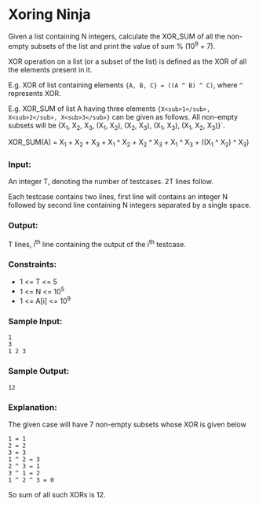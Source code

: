 Xoring Ninja
============

Given a list containing N integers, calculate the XOR_SUM of all the non-empty subsets of the list and print the value of sum % (10<sup>9</sup> + 7).

XOR operation on a list (or a subset of the list) is defined as the XOR of all the elements present in it. 

E.g. XOR of list containing elements `{A, B, C} = ((A ^ B) ^ C)`, where `^` represents XOR.

E.g. XOR_SUM of list A having three elements `{X<sub>1</sub>, X<sub>2</sub>, X<sub>3</sub>}` can be given as follows.  All non-empty subsets will be {X<sub>1</sub>, X<sub>2</sub>, X<sub>3</sub>, (X<sub>1</sub>, X<sub>2</sub>), (X<sub>2</sub>, X<sub>3</sub>), (X<sub>1</sub>, X<sub>3</sub>), (X<sub>1</sub>, X<sub>2</sub>, X<sub>3</sub>)}`.

XOR_SUM(A) = X<sub>1</sub> + X<sub>2</sub> + X<sub>3</sub> + X<sub>1</sub> ^ X<sub>2</sub> + X<sub>2</sub> ^ X<sub>3</sub> + X<sub>1</sub> ^ X<sub>3</sub> + ((X<sub>1</sub> ^ X<sub>2</sub>) ^ X<sub>3</sub>)

### Input:

An integer T, denoting the number of testcases. 2T lines follow.

Each testcase contains two lines, first line will contains an integer N followed by second line containing N integers separated by a single space.

### Output:

T lines, i<sup>th</sup> line containing the output of the i<sup>th</sup> testcase.

### Constraints:

* 1 <= T <= 5
* 1 <= N <= 10<sup>5</sup>
* 1 <= A[i] <= 10<sup>9</sup>

### Sample Input:

    1
    3
    1 2 3

### Sample Output:

    12

### Explanation:

The given case will have 7 non-empty subsets whose XOR is given below

	1 = 1
	2 = 2
	3 = 3
	1 ^ 2 = 3
	2 ^ 3 = 1
	3 ^ 1 = 2
	1 ^ 2 ^ 3 = 0

So sum of all such XORs is 12.

